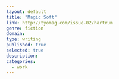 ```yaml
---
layout: default
title: "Magic Soft"
link: http://tyomag.com/issue-02/hartrum
genre: fiction
domain: 
type: writing
published: true
selected: true
description:
categories:
  - work
---
```


